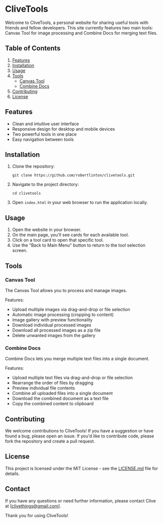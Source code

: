 # CliveTools

Welcome to CliveTools, a personal website for sharing useful tools with friends and fellow developers. This site currently features two main tools: Canvas Tool for image processing and Combine Docs for merging text files.

## Table of Contents

1. [Features](#features)
2. [Installation](#installation)
3. [Usage](#usage)
4. [Tools](#tools)
   - [Canvas Tool](#canvas-tool)
   - [Combine Docs](#combine-docs)
5. [Contributing](#contributing)
6. [License](#license)

## Features

- Clean and intuitive user interface
- Responsive design for desktop and mobile devices
- Two powerful tools in one place
- Easy navigation between tools

## Installation

1. Clone the repository:
   ```
   git clone https://github.com/robertlinton/clivetools.git
   ```
2. Navigate to the project directory:
   ```
   cd clivetools
   ```
3. Open `index.html` in your web browser to run the application locally.

## Usage

1. Open the website in your browser.
2. On the main page, you'll see cards for each available tool.
3. Click on a tool card to open that specific tool.
4. Use the "Back to Main Menu" button to return to the tool selection screen.

## Tools

### Canvas Tool

The Canvas Tool allows you to process and manage images.

Features:
- Upload multiple images via drag-and-drop or file selection
- Automatic image processing (cropping to content)
- Image gallery with preview functionality
- Download individual processed images
- Download all processed images as a zip file
- Delete unwanted images from the gallery

### Combine Docs

Combine Docs lets you merge multiple text files into a single document.

Features:
- Upload multiple text files via drag-and-drop or file selection
- Rearrange the order of files by dragging
- Preview individual file contents
- Combine all uploaded files into a single document
- Download the combined document as a text file
- Copy the combined content to clipboard

## Contributing

We welcome contributions to CliveTools! If you have a suggestion or have found a bug, please open an issue. If you'd like to contribute code, please fork the repository and create a pull request.

## License

This project is licensed under the MIT License - see the [LICENSE.md](LICENSE.md) file for details.

## Contact

If you have any questions or need further information, please contact Clive at [clivethings@gmail.com].

Thank you for using CliveTools!